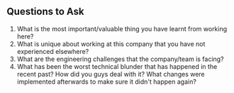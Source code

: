 ## Questions to Ask

1. What is the most important/valuable thing you have learnt from working here?
2. What is unique about working at this company that you have not experienced elsewhere?
3. What are the engineering challenges that the company/team is facing?
4. What has been the worst technical blunder that has happened in the recent past? How did you guys deal with it? What changes were implemented afterwards to make sure it didn't happen again?
